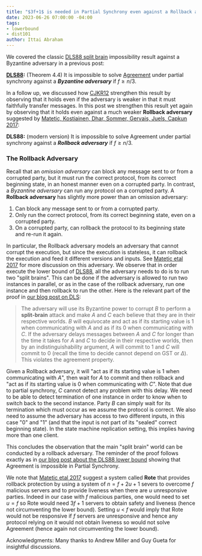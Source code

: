 ```yaml
---
title: "$3f+1$ is needed in Partial Synchrony even against a Rollback adversary"
date: 2023-06-26 07:00:00 -04:00
tags:
- lowerbound
- dist101
author: Ittai Abraham
---
```


We covered the classic [DLS88 split brain](https://decentralizedthoughts.github.io/2019-06-25-on-the-impossibility-of-byzantine-agreement-for-n-equals-3f-in-partial-synchrony/) impossibility result against a Byzantine adversary in a previous post:

**[DLS88](https://groups.csail.mit.edu/tds/papers/Lynch/jacm88.pdf):** (Theorem 4.4) It is impossible to solve  [Agreement](https://ittaiab.github.io/2019-06-27-defining-consensus/) under partial synchrony against a ***Byzantine adversary*** if $f \geq n/3$.

In a follow up, we discussed how [CJKR12](https://decentralizedthoughts.github.io/2021-06-14-neither-non-equivocation-nor-transferability-alone-is-enough-for-tolerating-minority-corruptions-in-asynchrony/) strengthen this result by observing that it holds even if the adversary is weaker in that it must faithfully transfer messages. 
In this post we strengthen this result yet again by observing that it holds even against a much weaker **Rollback adversary**  suggested by [Matetic, Kostiainen,  Dhar,  Sommer, Gervais, Juels, Capkun 2017](https://www.usenix.org/system/files/conference/usenixsecurity17/sec17-matetic.pdf):

**DLS88:** (modern version) It is impossible to solve Agreement under partial synchrony against a ***Rollback adversary*** if $f \geq n/3$.
### The Rollback Adversary
Recall that an *omission adversary* can block any message sent to or from a corrupted party, but it must run the correct protocol, from its correct beginning state, in an honest manner even on a corrupted party. In contrast, a *Byzantine adversary* can run any protocol on a corrupted party. 
A **Rollback adversary** has slightly more power than an omission adversary: 
1. Can block any message sent to or from a corrupted party.
2. Only run the correct protocol, from its correct beginning state, even on a corrupted party.
3. On a corrupted party, can rollback the protocol to its beginning state and re-run it again.

In particular, the Rollback adversary models an adversary that cannot corrupt the execution, but since the execution is stateless, it can rollback the execution and feed it different versions and inputs. See [Matetic etal 2017](https://www.usenix.org/system/files/conference/usenixsecurity17/sec17-matetic.pdf) for more discussion on this adversary.
We observe that in order execute the lower bound of [DLS88](https://decentralizedthoughts.github.io/2019-06-25-on-the-impossibility-of-byzantine-agreement-for-n-equals-3f-in-partial-synchrony/), all the adversary needs to do is to run two "split brains". This can be done if the adversary is allowed to run two instances in parallel, or as in the case of the rollback adversary, run one instance and then rollback to run the other.
Here is the relevant part of the proof in [our blog post on DLS](https://decentralizedthoughts.github.io/2019-06-25-on-the-impossibility-of-byzantine-agreement-for-n-equals-3f-in-partial-synchrony/):

> The adversary will use its Byzantine power to corrupt $B$ to perform a **split-brain** attack  and make $A$ and $C$ each believe that they are in their respective worlds. $B$ will equivocate and act as if its starting value is 1 when communicating with $A$ and as if its 0 when communicating with $C$. If the adversary delays messages between $A$ and $C$ for longer than the time it takes for $A$ and $C$ to decide in their respective worlds, then by an indistinguishability argument, $A$ will commit to 1 and $C$ will commit to 0 (recall the time to decide cannot depend on GST or $\Delta$). This violates the agreement property.

Given a Rollback adversary, it will "act as if its starting value is 1 when communicating with $A$", then wait for $A$ to commit and then rollback and "act as if its starting value is 0 when communicating with $C$". Note that due to partial synchrony, $C$ cannot detect any problem with this delay. 
We need to be able to detect termination of one instance in order to know when to switch back to the second instance. Party $B$ can simply wait for its termination which must occur as we assume the protocol is correct.
We also need to assume the adversary has access to two different inputs, in this case "0" and "1" (and that the input is not part of its "sealed" correct beginning state). In the state machine replication setting, this implies having more than one client.

This concludes the observation that the main "split brain" world can be conducted by a rollback adversary. The reminder of the proof follows exactly as in [our blog post about the DLS88 lower bound](https://decentralizedthoughts.github.io/2019-06-25-on-the-impossibility-of-byzantine-agreement-for-n-equals-3f-in-partial-synchrony/) showing that Agreement is impossible in Partial Synchrony.

We note that [Matetic etal 2017](https://www.usenix.org/system/files/conference/usenixsecurity17/sec17-matetic.pdf) suggest a system called **Rote** that provides rollback protection by using a system of $n=f+2u+1$ severs to overcome $f$ malicious servers and to provide liveness when there are $u$ unresponsive parties. Indeed in our case with $f$ malicious parties, one would need to set $u=f$ so Rote would need $3f+1$ servers to obtain safety and liveness (hence not circumventing the lower bound). Setting $u$ < $f$ would imply that Rote would not be responsive if $f$ servers are unresponsive and hence any protocol relying on it would not obtain liveness so would not solve Agreement (hence again not circumventing the lower bound).

Acknowledgments: Many thanks to Andrew Miller and Guy Gueta for insightful discussions.
